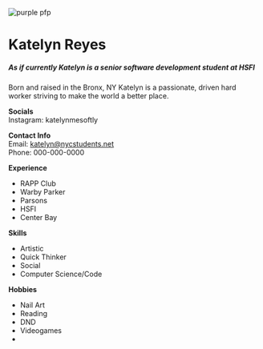 ![purple pfp](https://upload.wikimedia.org/wikipedia/commons/b/b7/Purple_Circle.png)
# Katelyn Reyes
##### As if currently Katelyn is a senior software development student at HSFI

Born and raised in the Bronx, NY Katelyn is a passionate, driven hard worker striving to make the world a better place. 

**Socials**  
Instagram:  katelynmesoftly

**Contact Info**  
Email: katelyn@nycstudents.net  
Phone: 000-000-0000

**Experience**
 * RAPP Club
 * Warby Parker
 * Parsons
 * HSFI
 * Center Bay

**Skills**
  * Artistic
  * Quick Thinker
  * Social
  * Computer Science/Code

**Hobbies**
 * Nail Art
 * Reading
 * DND
 * Videogames
 * 
    


